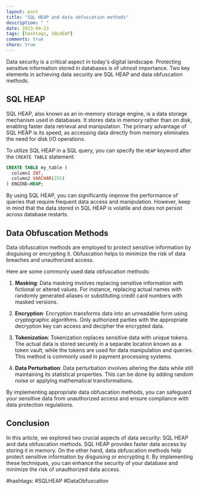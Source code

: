 ```yaml
---
layout: post
title: "SQL HEAP and data obfuscation methods"
description: " "
date: 2023-09-23
tags: [hashtags, SQLHEAP]
comments: true
share: true
---
```


Data security is a critical aspect in today's digital landscape. Protecting sensitive information stored in databases is of utmost importance. Two key elements in achieving data security are SQL HEAP and data obfuscation methods.

## SQL HEAP

SQL HEAP, also known as an in-memory storage engine, is a data storage mechanism used in databases. It stores data in memory rather than on disk, enabling faster data retrieval and manipulation. The primary advantage of SQL HEAP is its speed, as accessing data directly from memory eliminates the need for disk I/O operations.

To utilize SQL HEAP in a SQL query, you can specify the `HEAP` keyword after the `CREATE TABLE` statement:

```sql
CREATE TABLE my_table (
  column1 INT,
  column2 VARCHAR(255)
) ENGINE=HEAP;
```

By using SQL HEAP, you can significantly improve the performance of queries that require frequent data access and manipulation. However, keep in mind that the data stored in SQL HEAP is volatile and does not persist across database restarts.

## Data Obfuscation Methods

Data obfuscation methods are employed to protect sensitive information by disguising or encrypting it. Obfuscation helps to minimize the risk of data breaches and unauthorized access.

Here are some commonly used data obfuscation methods:

1. **Masking**: Data masking involves replacing sensitive information with fictional or altered values. For instance, replacing actual names with randomly generated aliases or substituting credit card numbers with masked versions.
   
2. **Encryption**: Encryption transforms data into an unreadable form using cryptographic algorithms. Only authorized parties with the appropriate decryption key can access and decipher the encrypted data.

3. **Tokenization**: Tokenization replaces sensitive data with unique tokens. The actual data is stored securely in a separate location known as a token vault, while the tokens are used for data manipulation and queries. This method is commonly used in payment processing systems.

4. **Data Perturbation**: Data perturbation involves altering the data while still maintaining its statistical properties. This can be done by adding random noise or applying mathematical transformations.

By implementing appropriate data obfuscation methods, you can safeguard your sensitive data from unauthorized access and ensure compliance with data protection regulations.

## Conclusion

In this article, we explored two crucial aspects of data security: SQL HEAP and data obfuscation methods. SQL HEAP provides faster data access by storing it in memory. On the other hand, data obfuscation methods help protect sensitive information by disguising or encrypting it. By implementing these techniques, you can enhance the security of your database and minimize the risk of unauthorized data access.

#hashtags: #SQLHEAP #DataObfuscation